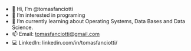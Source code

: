 - 👋 Hi, I’m @tomasfanciotti
- 👀 I’m interested in programing
- 🌱 I’m currently learning about Operating Systems, Data Bases and Data Science.
- 📫 Email: tomasfanciotti@gmail.com
- 💻 LinkedIn: linkedin.com/in/tomasfanciotti/

<!---
tomasfanciotti/tomasfanciotti is a ✨ special ✨ repository because its `README.md` (this file) appears on your GitHub profile.
You can click the Preview link to take a look at your changes.
--->
